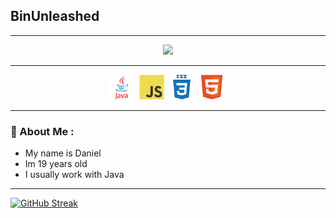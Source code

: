 <h2>BinUnleashed</h2>

---

<div id="header" align="center">
  <img src="https://user-images.githubusercontent.com/113053150/196820006-f418caa8-83e1-4067-a166-199f1cabe53a.gif" width="600"/>
</div>

---

<div align="center">
    <img src="https://github.com/devicons/devicon/blob/master/icons/java/java-original-wordmark.svg" title="Java" alt="Java" width="40" height="40"/>&nbsp;
    <img src="https://github.com/devicons/devicon/blob/master/icons/javascript/javascript-original.svg" title="JavaScript" alt="JavaScript" width="40"height="40"/>&nbsp;
    <img src="https://github.com/devicons/devicon/blob/master/icons/css3/css3-plain-wordmark.svg"  title="CSS3" alt="CSS" width="40" height="40"/>&nbsp;
    <img src="https://github.com/devicons/devicon/blob/master/icons/html5/html5-original.svg" title="HTML5" alt="HTML" width="40" height="40"/>&nbsp;
</div>

---

### 🤖 About Me :
- My name is Daniel
- Im 19 years old
- I usually work with Java

---

[![GitHub Streak](http://github-readme-streak-stats.herokuapp.com?user=Tennisboyyy&theme=dark&background=151617)](https://git.io/streak-stats)
